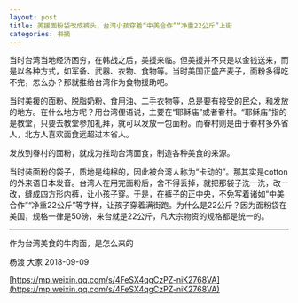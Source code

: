 ```yaml
---
layout: post
title: 美援面粉袋改成裤头，台湾小孩穿着“中美合作”“净重22公斤”上街
categories: 书摘
---
```


当时台湾当地经济困穷，在韩战之后，美援来临。但美援并不只是以金钱送来，而是以各种方式，如军备、武器、衣物、食物等。当时美国正盛产麦子，面粉多得吃不完，怎么办？那就推给台湾作为食物援助吧。

当时美援的面粉、脱脂奶粉、食用油、二手衣物等，总是要有接受的民众，和发放的地方。在什么地方呢？用台湾俚语说，主要在“耶稣庙”或者眷村。“耶稣庙”指的是教堂，只要去教堂参加礼拜，就可以发放一包面粉。而眷村则是由于眷村多外省人，北方人喜欢面食远超过本省人。

发放到眷村的面粉，就成为推动台湾面食，制造各种美食的来源。

当时装面粉的袋子，质地是纯棉的，因此被台湾人称为“卡动的”。那其实是cotton的外来语日本发音。台湾人在用完面粉后，舍不得丢掉，就把那袋子洗一洗，改一改，缝成四方形内裤，让小孩子穿。于是，在裤子的正中央，不免写着诸如“中美合作”“净重22公斤”等字样，让孩子穿着满街跑。为什么是22公斤？因为面粉袋在美国，规格一律是50磅，来台就是22公斤，凡大宗物资的规格都是统一的。

---

作为台湾美食的牛肉面，是怎么来的

杨渡  大家  2018-09-09

[https://mp.weixin.qq.com/s/4FeSX4qgCzPZ-niK2768VA](https://mp.weixin.qq.com/s/4FeSX4qgCzPZ-niK2768VA)